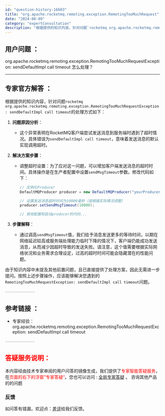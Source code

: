 ```yaml
---
id: "question-history-16603"
title: "org.apache.rocketmq.remoting.exception.RemotingTooMuchRequest"
date: "2024-08-09"
category: "expertConsultation"
description: "根据提供的知识内容，针对问题`rocketmq org.apache.rocketmq.remoting.exception.RemotingTooMuchRequestException: sendDefaultImpl call timeout`的处理方式如下：1. **问题原因分析**：   "
---
```


## 用户问题 ： 
 org.apache.rocketmq.remoting.exception.RemotingTooMuchRequestException: sendDefaultImpl call timeout 怎么处理？  

---------------
## 专家官方解答 ：

根据提供的知识内容，针对问题`rocketmq org.apache.rocketmq.remoting.exception.RemotingTooMuchRequestException: sendDefaultImpl call timeout`的处理方式如下：

1. **问题原因分析**：
   - 这个异常表明在RocketMQ客户端尝试发送消息到服务端时遇到了超时情况。具体错误为`sendDefaultImpl call timeout`，意味着发送消息的默认实现调用超时。

2. **解决方案步骤**：
   - 调整超时设置：为了应对这一问题，可以增加客户端发送消息的超时时间。具体操作是在生产者配置中设置`sendMsgTimeout`参数。修改代码如下：

     ```java
     // 实例化Producer
     DefaultMQProducer producer = new DefaultMQProducer("yourProducerGroup");
     
     // 设置发送消息超时时间为10000毫秒（或根据实际情况调整）
     producer.setSendMsgTimeout(10000);
     
     // 其他配置和启动producer的代码...
     ```

3. **步骤解释**：
   - 通过调高`sendMsgTimeout`值，我们给予消息发送更多的等待时间，以期在网络延迟较高或服务端处理能力临时下降的情况下，客户端仍能成功发送消息，从而减少因超时导致的发送失败。请注意，这个值需要根据实际网络状况和业务需求合理设定，过高的超时时间可能会隐藏潜在的性能问题。

由于知识内容中未提及其他前置问题，且已直接提供了处理方案，因此无需进一步提问。按照上述步骤操作，应该能够解决您遇到的`RemotingTooMuchRequestException: sendDefaultImpl call timeout`问题。


<font color="#949494">---------------</font> 


## 参考链接 ：

* 专家经验：org.apache.rocketmq.remoting.exception.RemotingTooMuchRequestException: sendDefaultImpl call timeout 


 <font color="#949494">---------------</font> 
 


## <font color="#FF0000">答疑服务说明：</font> 

本内容经由技术专家审阅的用户问答的镜像生成，我们提供了<font color="#FF0000">专家智能答疑服务</font>，在<font color="#FF0000">页面的右下的浮窗”专家答疑“</font>。您也可以访问 : [全局专家答疑](https://answer.opensource.alibaba.com/docs/intro) 。 咨询其他产品的的问题

### 反馈
如问答有错漏，欢迎点：[差评](https://ai.nacos.io/user/feedbackByEnhancerGradePOJOID?enhancerGradePOJOId=16604)给我们反馈。
